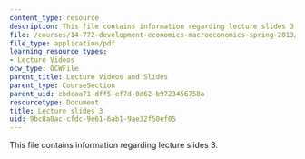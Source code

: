 ```yaml
---
content_type: resource
description: This file contains information regarding lecture slides 3.
file: /courses/14-772-development-economics-macroeconomics-spring-2013/9bc8a0accfdc9e616ab19ae32f50ef05_MIT14_772S13_lecture3.pdf
file_type: application/pdf
learning_resource_types:
- Lecture Videos
ocw_type: OCWFile
parent_title: Lecture Videos and Slides
parent_type: CourseSection
parent_uid: cbdcaa71-dff5-ef7d-0d62-b9723456758a
resourcetype: Document
title: Lecture slides 3
uid: 9bc8a0ac-cfdc-9e61-6ab1-9ae32f50ef05
---
```

This file contains information regarding lecture slides 3.

